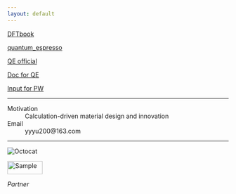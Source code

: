 ```yaml
---
layout: default
---
```


[DFTbook](./DFTbook/)

[quantum_espresso](http://tieba.baidu.com/f?kw=quantum_espresso)

[QE official](http://www.quantum-espresso.org/)

[Doc for QE](http://www.quantum-espresso.org/Doc/pw_user_guide/)

[Input for PW](http://www.quantum-espresso.org/Doc/INPUT_PW.html)

* * *

<dl>
<dt>Motivation</dt>
<dd>Calculation-driven material design and innovation</dd>
<dt>Email</dt>
<dd>yyyu200@163.com</dd>
</dl>

* * *

![Octocat](https://assets-cdn.github.com/images/icons/emoji/octocat.png)


<p align="left">
    <img src="https://tb2.bdstatic.com/tb/static-common/img/search_logo_big_v1_8d039f9.png" alt="Sample"  width="80" height="30">
    <p align="left">
        <em>Partner</em>
    </p>
</p>


